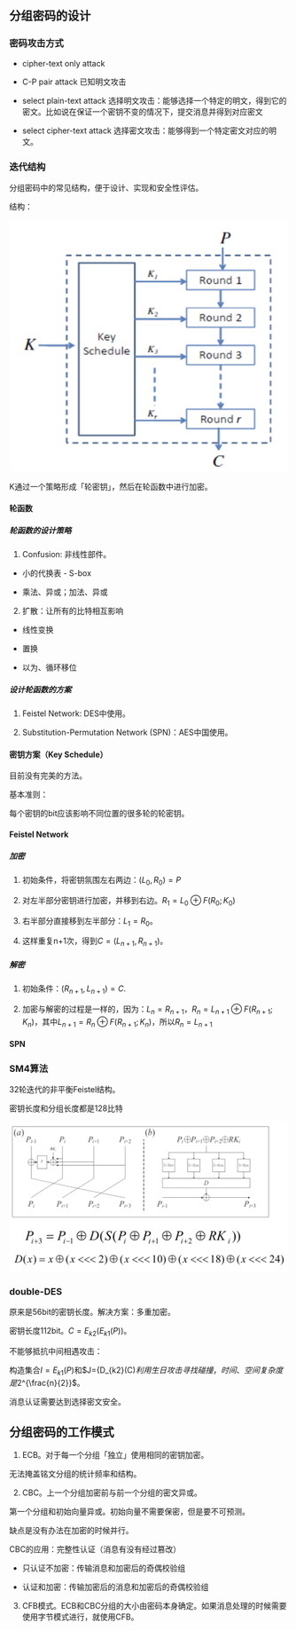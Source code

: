 ## 分组密码的设计

### 密码攻击方式

* cipher-text only attack

* C-P pair attack 已知明文攻击

* select plain-text attack 选择明文攻击：能够选择一个特定的明文，得到它的密文。比如说在保证一个密钥不变的情况下，提交消息并得到对应密文

* select cipher-text attack 选择密文攻击：能够得到一个特定密文对应的明文。

### 迭代结构

分组密码中的常见结构，便于设计、实现和安全性评估。

结构：

![](iter_struct.png)

K通过一个策略形成「轮密钥」，然后在轮函数中进行加密。

#### 轮函数

##### 轮函数的设计策略

1. Confusion: 非线性部件。

* 小的代换表 - S-box

* 乘法、异或；加法、异或

2. 扩散：让所有的比特相互影响

* 线性变换

* 置换

* 以为、循环移位

##### 设计轮函数的方案

1. Feistel Network: DES中使用。

2. Substitution-Permutation Network (SPN)：AES中国使用。

#### 密钥方案（Key Schedule）

目前没有完美的方法。

基本准则：

每个密钥的bit应该影响不同位置的很多轮的轮密钥。

#### Feistel Network

##### 加密

1. 初始条件，将密钥氛围左右两边：$(L_0, R_0) = P$

2. 对左半部分密钥进行加密，并移到右边。$R_1 = L_0 \oplus F(R_0; K_0)$

3. 右半部分直接移到左半部分：$L_1 = R_0$。

4. 这样重复n+1次，得到$C = (L_{n+1}, R_{n+1})$。

##### 解密

1. 初始条件：$(R_{n+1}, L_{n+1}) = C$.

2. 加密与解密的过程是一样的，因为：$L_n = R_{n+1}$，$R_n = L_{n+1} \oplus F(R_{n+1};K_n)$，其中$L_{n+1} = R_n \oplus F(R_{n+1}; K_n)$，所以$R_n = L_{n+1}$

#### SPN

### SM4算法

32轮迭代的非平衡Feistel结构。

密钥长度和分组长度都是128比特

![](SM4.png)

### double-DES

原来是56bit的密钥长度。解决方案：多重加密。

密钥长度112bit。$C=E_{k2}(E_{k1}(P))$。

不能够抵抗中间相遇攻击：

构造集合$I={E_{k1}(P)}$和$J={D_{k2}(C)$利用生日攻击寻找碰撞，时间、空间复杂度是$2^{\frac{n}{2}}$。

消息认证需要达到选择密文安全。

## 分组密码的工作模式

1. ECB。对于每一个分组「独立」使用相同的密钥加密。

无法掩盖铭文分组的统计频率和结构。

2. CBC。上一个分组加密前与前一个分组的密文异或。

第一个分组和初始向量异或。初始向量不需要保密，但是要不可预测。

缺点是没有办法在加密的时候并行。

CBC的应用：完整性认证（消息有没有经过篡改）

- 只认证不加密：传输消息和加密后的奇偶校验组

- 认证和加密：传输加密后的消息和加密后的奇偶校验组

3. CFB模式。ECB和CBC分组的大小由密码本身确定。如果消息处理的时候需要使用字节模式进行，就使用CFB。
